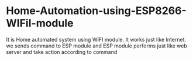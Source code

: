 # Home-Automation-using-ESP8266-WIFiI-module
It is Home automated system using WIFI module. It works just like Internet. we sends command to ESP module and ESP module performs just like web server and take action according to command
